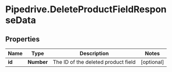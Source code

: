 # Pipedrive.DeleteProductFieldResponseData

## Properties

Name | Type | Description | Notes
------------ | ------------- | ------------- | -------------
**id** | **Number** | The ID of the deleted product field | [optional] 


